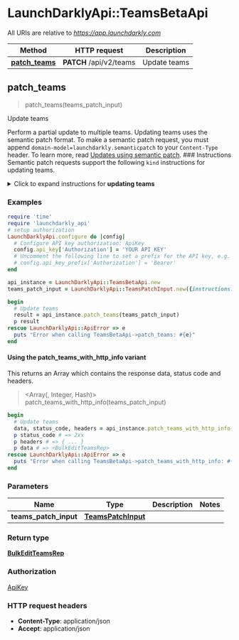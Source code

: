 # LaunchDarklyApi::TeamsBetaApi

All URIs are relative to *https://app.launchdarkly.com*

| Method | HTTP request | Description |
| ------ | ------------ | ----------- |
| [**patch_teams**](TeamsBetaApi.md#patch_teams) | **PATCH** /api/v2/teams | Update teams |


## patch_teams

> <BulkEditTeamsRep> patch_teams(teams_patch_input)

Update teams

Perform a partial update to multiple teams. Updating teams uses the semantic patch format.  To make a semantic patch request, you must append `domain-model=launchdarkly.semanticpatch` to your `Content-Type` header. To learn more, read [Updates using semantic patch](https://launchdarkly.com/docs/api#updates-using-semantic-patch).  ### Instructions  Semantic patch requests support the following `kind` instructions for updating teams.  <details> <summary>Click to expand instructions for <strong>updating teams</strong></summary>  #### addMembersToTeams  Add the members to teams.  ##### Parameters  - `memberIDs`: List of member IDs to add. - `teamKeys`: List of teams to update.  Here's an example:  ```json {   \"instructions\": [{     \"kind\": \"addMembersToTeams\",     \"memberIDs\": [       \"1234a56b7c89d012345e678f\"     ],     \"teamKeys\": [       \"example-team-1\",       \"example-team-2\"     ]   }] } ```  #### addAllMembersToTeams  Add all members to the team. Members that match any of the filters are **excluded** from the update.  ##### Parameters  - `teamKeys`: List of teams to update. - `filterLastSeen`: (Optional) A JSON object with one of the following formats:   - `{\"never\": true}` - Members that have never been active, such as those who have not accepted their invitation to LaunchDarkly, or have not logged in after being provisioned via SCIM.   - `{\"noData\": true}` - Members that have not been active since LaunchDarkly began recording last seen timestamps.   - `{\"before\": 1608672063611}` - Members that have not been active since the provided value, which should be a timestamp in Unix epoch milliseconds. - `filterQuery`: (Optional) A string that matches against the members' emails and names. It is not case sensitive. - `filterRoles`: (Optional) A `|` separated list of roles and custom roles. For the purposes of this filtering, `Owner` counts as `Admin`. - `filterTeamKey`: (Optional) A string that matches against the key of the team the members belong to. It is not case sensitive. - `ignoredMemberIDs`: (Optional) A list of member IDs.  Here's an example:  ```json {   \"instructions\": [{     \"kind\": \"addAllMembersToTeams\",     \"teamKeys\": [       \"example-team-1\",       \"example-team-2\"     ],     \"filterLastSeen\": { \"never\": true }   }] } ```  </details> 

### Examples

```ruby
require 'time'
require 'launchdarkly_api'
# setup authorization
LaunchDarklyApi.configure do |config|
  # Configure API key authorization: ApiKey
  config.api_key['Authorization'] = 'YOUR API KEY'
  # Uncomment the following line to set a prefix for the API key, e.g. 'Bearer' (defaults to nil)
  # config.api_key_prefix['Authorization'] = 'Bearer'
end

api_instance = LaunchDarklyApi::TeamsBetaApi.new
teams_patch_input = LaunchDarklyApi::TeamsPatchInput.new({instructions: [{ key: 3.56}]}) # TeamsPatchInput | 

begin
  # Update teams
  result = api_instance.patch_teams(teams_patch_input)
  p result
rescue LaunchDarklyApi::ApiError => e
  puts "Error when calling TeamsBetaApi->patch_teams: #{e}"
end
```

#### Using the patch_teams_with_http_info variant

This returns an Array which contains the response data, status code and headers.

> <Array(<BulkEditTeamsRep>, Integer, Hash)> patch_teams_with_http_info(teams_patch_input)

```ruby
begin
  # Update teams
  data, status_code, headers = api_instance.patch_teams_with_http_info(teams_patch_input)
  p status_code # => 2xx
  p headers # => { ... }
  p data # => <BulkEditTeamsRep>
rescue LaunchDarklyApi::ApiError => e
  puts "Error when calling TeamsBetaApi->patch_teams_with_http_info: #{e}"
end
```

### Parameters

| Name | Type | Description | Notes |
| ---- | ---- | ----------- | ----- |
| **teams_patch_input** | [**TeamsPatchInput**](TeamsPatchInput.md) |  |  |

### Return type

[**BulkEditTeamsRep**](BulkEditTeamsRep.md)

### Authorization

[ApiKey](../README.md#ApiKey)

### HTTP request headers

- **Content-Type**: application/json
- **Accept**: application/json

